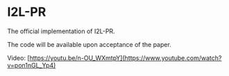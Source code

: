 # I2L-PR
The official implementation of I2L-PR.

The code will be available upon acceptance of the paper.

Video: [https://youtu.be/n-OU_WXmtpY](https://www.youtube.com/watch?v=pon1nGL_Yp4)
